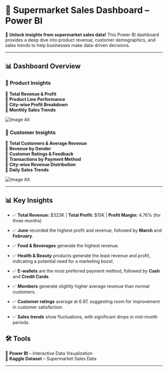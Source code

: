 # 🛒 Supermarket Sales Dashboard – Power BI  

🚀 **Unlock insights from supermarket sales data!** This Power BI dashboard provides a deep dive into product revenue, customer demographics, and sales trends to help businesses make data-driven decisions.  

---

## 📊 **Dashboard Overview**  

### 🏬 **Product Insights**  
🔹 **Total Revenue & Profit**  
🔹 **Product Line Performance**  
🔹 **City-wise Profit Breakdown**  
🔹 **Monthly Sales Trends**  

![Image Alt]([image_url](https://github.com/Samar-mohammed/Supermarket-Sales-Analysis-Power-BI-Dashboard/blob/main/Product%20Insights.png?raw=true))


### 👥 **Customer Insights**  
🔹 **Total Customers & Average Revenue**  
🔹 **Revenue by Gender**  
🔹 **Customer Ratings & Feedback**  
🔹 **Transactions by Payment Method**  
🔹 **City-wise Revenue Distribution**  
🔹 **Daily Sales Trends**  

![Image Alt]([image_url](https://github.com/Samar-mohammed/Supermarket-Sales-Analysis-Power-BI-Dashboard/blob/main/Customers%20Insights.png?raw=true)) 

---

## 📊 **Key Insights** 

- ✅ **Total Revenue:** $323K | **Total Profit:** $15K | **Profit Margin:** 4.76% (for three months)
  
- ✅ **June** recorded the highest profit and revenue, followed by **March** and **February**.

- ✅ **Food & Beverages** generate the highest revenue.

- ✅ **Health & Beauty** products generate the least revenue and profit, indicating a potential need for a marketing boost.

- ✅ **E-wallets** are the most preferred payment method, followed by **Cash** and **Credit Cards**.

- ✅ **Members** generate slightly higher average revenue than normal customers.

- ✅ **Customer ratings** average at 6.97, suggesting room for improvement in customer satisfaction.

- ✅ **Sales trends** show fluctuations, with significant drops in mid-month periods.


## 🛠 **Tools**  
📌 **Power BI** – Interactive Data Visualization  
📌 **Kaggle Dataset** – Supermarket Sales Data  


---

